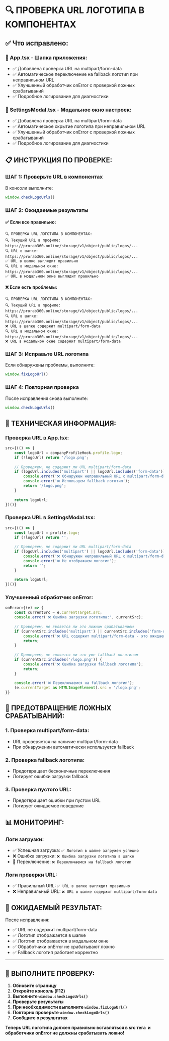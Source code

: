 # 🔍 ПРОВЕРКА URL ЛОГОТИПА В КОМПОНЕНТАХ

## ✅ Что исправлено:

### **🔧 App.tsx - Шапка приложения:**
- ✅ Добавлена проверка URL на multipart/form-data
- ✅ Автоматическое переключение на fallback логотип при неправильном URL
- ✅ Улучшенный обработчик onError с проверкой ложных срабатываний
- ✅ Подробное логирование для диагностики

### **🔧 SettingsModal.tsx - Модальное окно настроек:**
- ✅ Добавлена проверка URL на multipart/form-data
- ✅ Автоматическое скрытие логотипа при неправильном URL
- ✅ Улучшенный обработчик onError с проверкой ложных срабатываний
- ✅ Подробное логирование для диагностики

## 📋 ИНСТРУКЦИЯ ПО ПРОВЕРКЕ:

### **ШАГ 1: Проверьте URL в компонентах**
В консоли выполните:
```javascript
window.checkLogoUrls()
```

### **ШАГ 2: Ожидаемые результаты**

#### **✅ Если все правильно:**
```
🔍 ПРОВЕРКА URL ЛОГОТИПА В КОМПОНЕНТАХ:
🔍 Текущий URL в профиле: https://prorab360.online/storage/v1/object/public/logos/...
🔍 URL в шапке: https://prorab360.online/storage/v1/object/public/logos/...
✅ URL в шапке выглядит правильно
🔍 URL в модальном окне: https://prorab360.online/storage/v1/object/public/logos/...
✅ URL в модальном окне выглядит правильно
```

#### **❌ Если есть проблемы:**
```
🔍 ПРОВЕРКА URL ЛОГОТИПА В КОМПОНЕНТАХ:
🔍 Текущий URL в профиле: https://prorab360.online/storage/v1/object/public/logos/...
🔍 URL в шапке: https://prorab360.online/storage/v1/object/public/logos/...
❌ URL в шапке содержит multipart/form-data
🔍 URL в модальном окне: https://prorab360.online/storage/v1/object/public/logos/...
❌ URL в модальном окне содержит multipart/form-data
```

### **ШАГ 3: Исправьте URL логотипа**
Если обнаружены проблемы, выполните:
```javascript
window.fixLogoUrl()
```

### **ШАГ 4: Повторная проверка**
После исправления снова выполните:
```javascript
window.checkLogoUrls()
```

## 🔧 ТЕХНИЧЕСКАЯ ИНФОРМАЦИЯ:

### **Проверка URL в App.tsx:**
```typescript
src={(() => {
    const logoUrl = companyProfileHook.profile.logo;
    if (!logoUrl) return '/logo.png';
    
    // Проверяем, не содержит ли URL multipart/form-data
    if (logoUrl.includes('multipart') || logoUrl.includes('form-data')) {
        console.error('❌ Обнаружен неправильный URL с multipart/form-data в шапке:', logoUrl);
        console.error('❌ Используем fallback логотип');
        return '/logo.png';
    }
    
    return logoUrl;
})()}
```

### **Проверка URL в SettingsModal.tsx:**
```typescript
src={(() => {
    const logoUrl = profile.logo;
    if (!logoUrl) return '';
    
    // Проверяем, не содержит ли URL multipart/form-data
    if (logoUrl.includes('multipart') || logoUrl.includes('form-data')) {
        console.error('❌ Обнаружен неправильный URL с multipart/form-data в модальном окне:', logoUrl);
        console.error('❌ Не отображаем логотип');
        return '';
    }
    
    return logoUrl;
})()}
```

### **Улучшенный обработчик onError:**
```typescript
onError={(e) => {
    const currentSrc = e.currentTarget.src;
    console.error('❌ Ошибка загрузки логотипа:', currentSrc);
    
    // Проверяем, не является ли это ложным срабатыванием
    if (currentSrc.includes('multipart') || currentSrc.includes('form-data')) {
        console.error('❌ URL содержит multipart/form-data - это ожидаемая ошибка');
        return;
    }
    
    // Проверяем, не является ли это уже fallback логотипом
    if (currentSrc.includes('/logo.png')) {
        console.error('❌ Ошибка загрузки fallback логотипа');
        return;
    }
    
    console.error('❌ Переключаемся на fallback логотип');
    (e.currentTarget as HTMLImageElement).src = '/logo.png';
}}
```

## 🚨 ПРЕДОТВРАЩЕНИЕ ЛОЖНЫХ СРАБАТЫВАНИЙ:

### **1. Проверка multipart/form-data:**
- URL проверяется на наличие multipart/form-data
- При обнаружении автоматически используется fallback

### **2. Проверка fallback логотипа:**
- Предотвращает бесконечные переключения
- Логирует ошибки загрузки fallback

### **3. Проверка пустого URL:**
- Предотвращает ошибки при пустом URL
- Логирует ожидаемое поведение

## 📊 МОНИТОРИНГ:

### **Логи загрузки:**
- ✅ Успешная загрузка: `✅ Логотип в шапке загружен успешно`
- ❌ Ошибка загрузки: `❌ Ошибка загрузки логотипа в шапке`
- 🔄 Переключение: `❌ Переключаемся на fallback логотип`

### **Логи проверки URL:**
- ✅ Правильный URL: `✅ URL в шапке выглядит правильно`
- ❌ Неправильный URL: `❌ URL в шапке содержит multipart/form-data`

## 🎯 ОЖИДАЕМЫЙ РЕЗУЛЬТАТ:

После исправления:
- ✅ URL не содержит multipart/form-data
- ✅ Логотип отображается в шапке
- ✅ Логотип отображается в модальном окне
- ✅ Обработчики onError не срабатывают ложно
- ✅ Fallback логотип работает корректно

---

## 🚀 ВЫПОЛНИТЕ ПРОВЕРКУ:

1. **Обновите страницу**
2. **Откройте консоль (F12)**
3. **Выполните `window.checkLogoUrls()`**
4. **Проверьте результаты**
5. **При необходимости выполните `window.fixLogoUrl()`**
6. **Повторно проверьте `window.checkLogoUrls()`**
7. **Сообщите о результатах**

**Теперь URL логотипа должен правильно вставляться в src тега <img> и обработчики onError не должны срабатывать ложно!**
